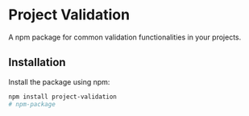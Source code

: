 # Project Validation

A npm package for common validation functionalities in your projects.

## Installation

Install the package using npm:

```bash
npm install project-validation
#   n p m - p a c k a g e  
 